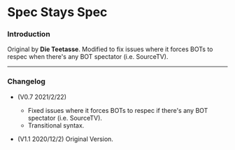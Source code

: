 # Spec Stays Spec

### Introduction

Original by **Die Teetasse**.
Modified to fix issues where it forces BOTs to respec when there's any BOT spectator (i.e. SourceTV).
	
<hr>

### Changelog
- (V0.7 2021/2/22)
	- Fixed issues where it forces BOTs to respec if there's any BOT spectator (i.e. SourceTV).
	- Transitional syntax.

- (V1.1 2020/12/2) Original Version.
